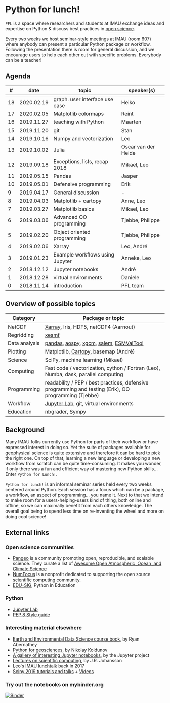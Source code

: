 # Python for lunch!

`PFL` is a space where researchers and students at IMAU exchange ideas and expertise on Python & discuss best practices in [open science](https://en.wikipedia.org/wiki/Open_science).

Every two weeks we host seminar-style meetings at IMAU (room 607) where anybody can present a particular Python package or workflow. Following the presentation there is room for general discussion, and we encourage users to help each other out with specific problems. Everybody can be a teacher!

## Agenda
| # | date        | topic                           | speaker(s)          |
| --- | --------- | ------------------------------- | ------------------- |
| 18 | 2020.02.19 | graph. user interface use case  | Heiko               |
| 17 | 2020.02.05 | Matplotlib colormaps            | Reint               |
| 16 | 2019.11.27 | teaching with Python            | Maarten             |
| 15 | 2019.11.20 | git                             | Stan                |
| 14 | 2019.10.16 | Numpy and vectorization         | Leo                 |
| 13 | 2019.10.02 | Julia                           | Oscar van der Heide |
| 12 | 2019.09.18 | Exceptions, lists, recap 2018   | Mikael, Leo         |
| 11 | 2019.05.15 | Pandas                          | Jasper              |
| 10 | 2019.05.01 | Defensive programming           | Erik                |
|  9 | 2019.04.17 | General discussion              | -                   |
|  8 | 2019.04.03 | Matplotlib + cartopy            | Anne, Leo           |
|  7 | 2019.03.27 | Matplotlib basics               | Mikael, Leo         |
|  6 | 2019.03.06 | Advanced OO programming         | Tjebbe, Philippe    |
|  5 | 2019.02.20 | Object oriented programming     | Tjebbe, Philippe    |
|  4 | 2019.02.06 | Xarray                          | Leo, André          |
|  3 | 2019.01.23 | Example workflows using Jupyter | Anneke, Leo         |
|  2 | 2018.12.12 | Jupyter notebooks               | André               |
|  1 | 2018.12.28 | virtual environments            | Daniele             |
|  0 | 2018.11.14 | introduction                    | PFL team            |


## Overview of possible topics
| Category | Package or topic |
| ------------- | ------------- |
| NetCDF  | [Xarray](http://xarray.pydata.org/), Iris, HDF5, netCDF4 (Aarnout) |
| Regridding | [xesmf](https://xesmf.readthedocs.io/en/latest/)
| Data analysis | [pandas](http://pandas.pydata.org/), [aospy](https://aospy.readthedocs.io/en/stable/), [xgcm](https://xgcm.readthedocs.io/en/latest/), [salem](https://salem.readthedocs.io/en/stable/), [ESMValTool](https://www.esmvaltool.org/)
| Plotting  | Matplotlib, [Cartopy](https://scitools.org.uk/cartopy/docs/latest/index.html), basemap (André)
| Science | SciPy, machine learning (Mikael)
| Computing | Fast code  / vectorization, cython / Fortran (Leo), Numba, dask, parallel computing
| Programming | readability / PEP / best practices, defensive programming and testing (Erik), OO programming (Tjebbe)
| Workflow | [Jupyter Lab](https://jupyterlab.readthedocs.io/en/stable/), git,  virtual environments
| Education | [nbgrader](https://nbgrader.readthedocs.io/en/stable/), [Sympy](https://www.sympy.org)

## Background
Many IMAU folks currently use Python for parts of their workflow or have expressed interest in doing so. Yet the suite of packages available for geophysical science is quite extensive and therefore it can be hard to pick the right one. On top of that, learning a new language or developing a new workflow from scratch can be quite time-consuming. It makes you wonder, if only there was a fun and efficient way of mastering new Python skills… Enter `Python for Lunch!`.

`Python for lunch!` is an informal seminar series held every two weeks centered around Python. Each session has a focus which can be a package, a workflow, an aspect of programming... you name it. Next to that we intend to make room for a users-helping-users kind of thing, both online and offline, so we can maximally benefit from each others knowledge. The overall goal being to spend less time on re-inventing the wheel and more on doing cool science! 

## External links

### Open science communities
* [Pangeo](http://pangeo.io/) is a community promoting open, reproducible, and scalable science. They curate a list of [Awesome Open Atmospheric, Ocean, and Climate Science](https://github.com/pangeo-data/awesome-open-climate-science)
* [NumFocus](https://numfocus.org/) is a nonprofit dedicated to supporting the open source scientific computing community.
* [EDU-SIG](https://www.python.org/community/sigs/current/edu-sig/), Python in Education

### Python
* [Jupyter Lab](https://jupyterlab.readthedocs.io/en/stable/)
* [PEP 8 Style guide](https://pep8.org/)

### Interesting material elsewhere
* [Earth and Environmental Data Science course book](https://earth-env-data-science.github.io/intro), by Ryan Abernathey
* [Python for geosciences](https://github.com/koldunovn/python_for_geosciences), by Nikolay Koldunov 
* [A gallery of interesting Jupyter notebooks](https://github.com/jupyter/jupyter/wiki/A-gallery-of-interesting-Jupyter-Notebooks), by the Jupyter project
* [Lectures on scientific computing](https://github.com/jrjohansson/scientific-python-lectures), by J.R. Johansson 
* Leo's [IMAU lunchtalk](https://github.com/lvankampenhout/Lunchtalk-Python-2017) back in 2017
* [Scipy 2019 tutorials and talks](https://www.scipy2019.scipy.org/tutorial-participant-instructions) + [Videos](https://www.youtube.com/playlist?list=PLYx7XA2nY5GcDQblpQ_M1V3PQPoLWiDAC)

### Try out the notebooks on mybinder.org

[![Binder](https://mybinder.org/badge_logo.svg)](https://mybinder.org/v2/gh/UU-IMAU/Python-for-lunch-Notebooks/master?urlpath=lab)


